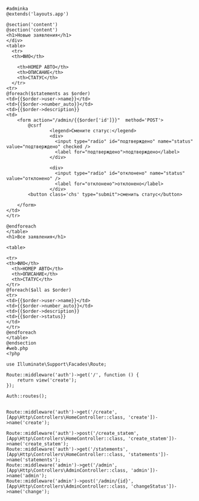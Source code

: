     #adminka
    @extends('layouts.app')
  
    @section('content')
    @section('content')
    <h1>Новые заявления</h1>
    </div>
    <table>
      <tr>
      <th>ФИО</th>
    
        <th>НОМЕР АВТО</th>
        <th>ОПИСАНИЕ</th>
        <th>СТАТУС</th>
      </tr>
    <tr>
    @foreach($statements as $order)
    <td>{{$order->user->name}}</td>
    <td>{{$order->number_auto}}</td>
    <td>{{$order->description}}
    <td>
        <form action="/admin/{{$order['id']}}"  method='POST'>
            @csrf
                    <legend>Смените статус:</legend>
                    <div>
                      <input type="radio" id="подтверждено" name="status" value="подтверждено" checked />
                      <label for="подтверждено">подтверждено</label>
                    </div>
    
                    <div>
                      <input type="radio" id="отклонено" name="status" value="отклонено" />
                      <label for="отклонено">отклонено</label>
                    </div>
            <button class='chs' type="submit">сменить статус</button>
    
        </form>
    </td>
    </tr>
    
    @endforeach
    </table>
    <h1>Все заявления</h1>
    
    <table>
      
    <tr>
    <th>ФИО</th>
      <th>НОМЕР АВТО</th>
      <th>ОПИСАНИЕ</th>
      <th>СТАТУС</th>
    </tr>
    @foreach($all as $order)
    <tr>
    <td>{{$order->user->name}}</td>
    <td>{{$order->number_auto}}</td>
    <td>{{$order->description}}
    <td>{{$order->status}}
    </td>
    </tr>
    @endforeach
    </table>
    @endsection
    #web.php
    <?php
    
    use Illuminate\Support\Facades\Route;
    
    Route::middleware('auth')->get('/', function () {
        return view('create');
    });
    
    Auth::routes();
    
    
    Route::middleware('auth')->get('/create', [App\Http\Controllers\HomeController::class, 'create'])->name('create');
    
    Route::middleware('auth')->post('/create_statem',  [App\Http\Controllers\HomeController::class, 'create_statem'])->name('create_statem');
    Route::middleware('auth')->get('/statements',  [App\Http\Controllers\HomeController::class, 'statements'])->name('statements');
    Route::middleware('admin')->get('/admin', [App\Http\Controllers\AdminController::class, 'admin'])->name('admin');
    Route::middleware('admin')->post('/admin/{id}', [App\Http\Controllers\AdminController::class, 'changeStatus'])->name('change');
